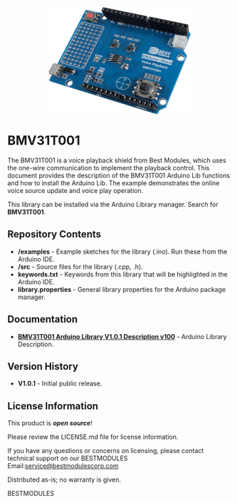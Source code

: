 <div align=center>
<img src="https://github.com/BestModules-Libraries/img/blob/main/BMV31T001_V1.0.png" width="320" height="240"> 
</div> 

BMV31T001
===========================================================

The BMV31T001 is a voice playback shield from Best Modules, which uses the one-wire communication to implement the playback control. This document provides the description of the BMV31T001 Arduino Lib functions and how to install the Arduino Lib. The example demonstrates the online voice source update and voice play operation.

This library can be installed via the Arduino Library manager. Search for **BMV31T001**. 

Repository Contents
-------------------

* **/examples** - Example sketches for the library (.ino). Run these from the Arduino IDE. 
* **/src** - Source files for the library (.cpp, .h).
* **keywords.txt** - Keywords from this library that will be highlighted in the Arduino IDE. 
* **library.properties** - General library properties for the Arduino package manager. 

Documentation 
-------------------

* **[BMV31T001 Arduino Library V1.0.1 Description v100]( https://www.bestmodulescorp.com/bmv31t001.html#tab-product2 )** - Arduino Library Description.

Version History  
-------------------

* **V1.0.1** - Initial public release.

License Information
-------------------

This product is _**open source**_! 

Please review the LICENSE.md file for license information. 

If you have any questions or concerns on licensing, please contact technical support on our BESTMODULES Email:service@bestmodulescorp.com

Distributed as-is; no warranty is given.

BESTMODULES
